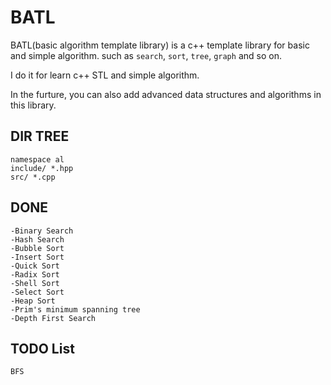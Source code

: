 BATL
====

BATL(basic algorithm template library) is a c++ template library for basic and simple algorithm. such as `search`, `sort`, `tree`, `graph` and so on.

I do it for learn c++ STL and simple algorithm.

In the furture, you can also add advanced data structures and algorithms in this library.

DIR TREE
--------

    namespace al 
    include/ *.hpp
    src/ *.cpp

DONE
----

    -Binary Search
    -Hash Search
    -Bubble Sort
    -Insert Sort
    -Quick Sort
    -Radix Sort
    -Shell Sort
    -Select Sort
    -Heap Sort
    -Prim's minimum spanning tree
    -Depth First Search

TODO List
---------
    BFS


